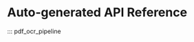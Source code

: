 # Auto‑generated API Reference

::: pdf_ocr_pipeline

<!--
This page is generated by *mkdocstrings* from the live docstrings in the
source code.  Serve locally with:

```bash
mkdocs serve
```
-->

